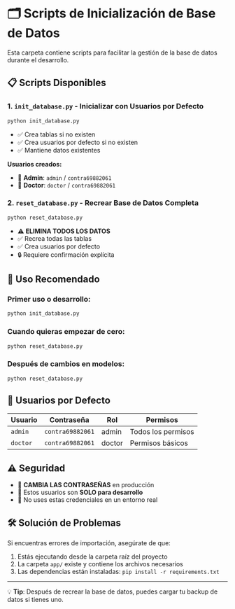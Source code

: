 # 🗂️ Scripts de Inicialización de Base de Datos

Esta carpeta contiene scripts para facilitar la gestión de la base de datos durante el desarrollo.

## 📋 Scripts Disponibles

### 1. `init_database.py` - Inicializar con Usuarios por Defecto
```bash
python init_database.py
```
- ✅ Crea tablas si no existen
- ✅ Crea usuarios por defecto si no existen
- ✅ Mantiene datos existentes

**Usuarios creados:**
- 👤 **Admin**: `admin` / `contra69882061`
- 👤 **Doctor**: `doctor` / `contra69882061`

### 2. `reset_database.py` - Recrear Base de Datos Completa
```bash
python reset_database.py
```
- ⚠️ **ELIMINA TODOS LOS DATOS**
- ✅ Recrea todas las tablas
- ✅ Crea usuarios por defecto
- 🔒 Requiere confirmación explícita

## 🚀 Uso Recomendado

### Primer uso o desarrollo:
```bash
python init_database.py
```

### Cuando quieras empezar de cero:
```bash
python reset_database.py
```

### Después de cambios en modelos:
```bash
python reset_database.py
```

## 🔐 Usuarios por Defecto

| Usuario | Contraseña | Rol | Permisos |
|---------|-----------|-----|----------|
| `admin` | `contra69882061` | admin | Todos los permisos |
| `doctor` | `contra69882061` | doctor | Permisos básicos |

## ⚠️ Seguridad

- 🚨 **CAMBIA LAS CONTRASEÑAS** en producción
- 🚨 Estos usuarios son **SOLO para desarrollo**
- 🚨 No uses estas credenciales en un entorno real

## 🛠️ Solución de Problemas

Si encuentras errores de importación, asegúrate de que:
1. Estás ejecutando desde la carpeta raíz del proyecto
2. La carpeta `app/` existe y contiene los archivos necesarios
3. Las dependencias están instaladas: `pip install -r requirements.txt`

---

💡 **Tip**: Después de recrear la base de datos, puedes cargar tu backup de datos si tienes uno.
